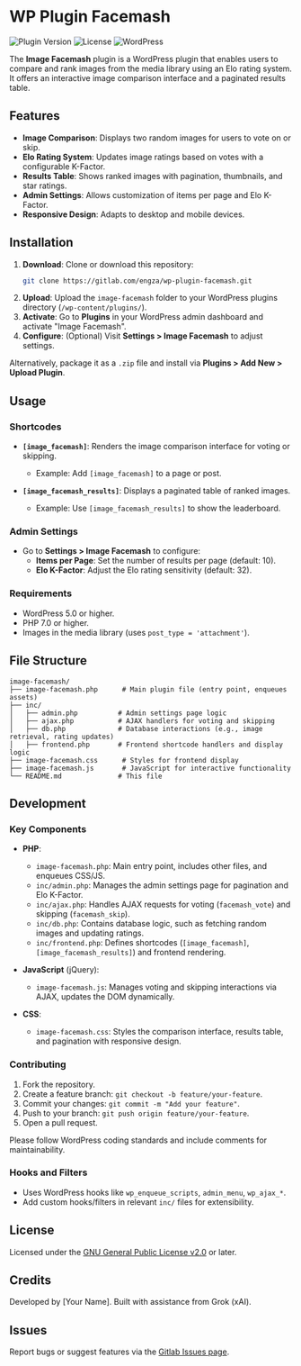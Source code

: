 # WP Plugin Facemash

![Plugin Version](https://img.shields.io/badge/version-1.0.0-blue.svg)
![License](https://img.shields.io/badge/license-GPLv2-green.svg)
![WordPress](https://img.shields.io/badge/WordPress-5.0%2B-blue.svg)

The **Image Facemash** plugin is a WordPress plugin that enables users to compare and rank images from the media library using an Elo rating system. It offers an interactive image comparison interface and a paginated results table.

## Features

- **Image Comparison**: Displays two random images for users to vote on or skip.
- **Elo Rating System**: Updates image ratings based on votes with a configurable K-Factor.
- **Results Table**: Shows ranked images with pagination, thumbnails, and star ratings.
- **Admin Settings**: Allows customization of items per page and Elo K-Factor.
- **Responsive Design**: Adapts to desktop and mobile devices.

## Installation

1. **Download**: Clone or download this repository:
   ```bash
   git clone https://gitlab.com/engza/wp-plugin-facemash.git
   ```
2. **Upload**: Upload the `image-facemash` folder to your WordPress plugins directory (`/wp-content/plugins/`).
3. **Activate**: Go to **Plugins** in your WordPress admin dashboard and activate "Image Facemash".
4. **Configure**: (Optional) Visit **Settings > Image Facemash** to adjust settings.

Alternatively, package it as a `.zip` file and install via **Plugins > Add New > Upload Plugin**.

## Usage

### Shortcodes

- **`[image_facemash]`**: Renders the image comparison interface for voting or skipping.

  - Example: Add `[image_facemash]` to a page or post.

- **`[image_facemash_results]`**: Displays a paginated table of ranked images.
  - Example: Use `[image_facemash_results]` to show the leaderboard.

### Admin Settings

- Go to **Settings > Image Facemash** to configure:
  - **Items per Page**: Set the number of results per page (default: 10).
  - **Elo K-Factor**: Adjust the Elo rating sensitivity (default: 32).

### Requirements

- WordPress 5.0 or higher.
- PHP 7.0 or higher.
- Images in the media library (uses `post_type = 'attachment'`).

## File Structure

```
image-facemash/
├── image-facemash.php      # Main plugin file (entry point, enqueues assets)
├── inc/
│   ├── admin.php          # Admin settings page logic
│   ├── ajax.php           # AJAX handlers for voting and skipping
│   ├── db.php             # Database interactions (e.g., image retrieval, rating updates)
│   ├── frontend.php       # Frontend shortcode handlers and display logic
├── image-facemash.css      # Styles for frontend display
├── image-facemash.js       # JavaScript for interactive functionality
└── README.md              # This file
```

## Development

### Key Components

- **PHP**:

  - `image-facemash.php`: Main entry point, includes other files, and enqueues CSS/JS.
  - `inc/admin.php`: Manages the admin settings page for pagination and Elo K-Factor.
  - `inc/ajax.php`: Handles AJAX requests for voting (`facemash_vote`) and skipping (`facemash_skip`).
  - `inc/db.php`: Contains database logic, such as fetching random images and updating ratings.
  - `inc/frontend.php`: Defines shortcodes (`[image_facemash]`, `[image_facemash_results]`) and frontend rendering.

- **JavaScript** (jQuery):

  - `image-facemash.js`: Manages voting and skipping interactions via AJAX, updates the DOM dynamically.

- **CSS**:
  - `image-facemash.css`: Styles the comparison interface, results table, and pagination with responsive design.

### Contributing

1. Fork the repository.
2. Create a feature branch: `git checkout -b feature/your-feature`.
3. Commit your changes: `git commit -m "Add your feature"`.
4. Push to your branch: `git push origin feature/your-feature`.
5. Open a pull request.

Please follow WordPress coding standards and include comments for maintainability.

### Hooks and Filters

- Uses WordPress hooks like `wp_enqueue_scripts`, `admin_menu`, `wp_ajax_*`.
- Add custom hooks/filters in relevant `inc/` files for extensibility.

## License

Licensed under the [GNU General Public License v2.0](https://www.gnu.org/licenses/gpl-2.0.html) or later.

## Credits

Developed by [Your Name]. Built with assistance from Grok (xAI).

## Issues

Report bugs or suggest features via the [Gitlab Issues page](https://gitlab.com/engza/wp-plugin-facemash/issues).
